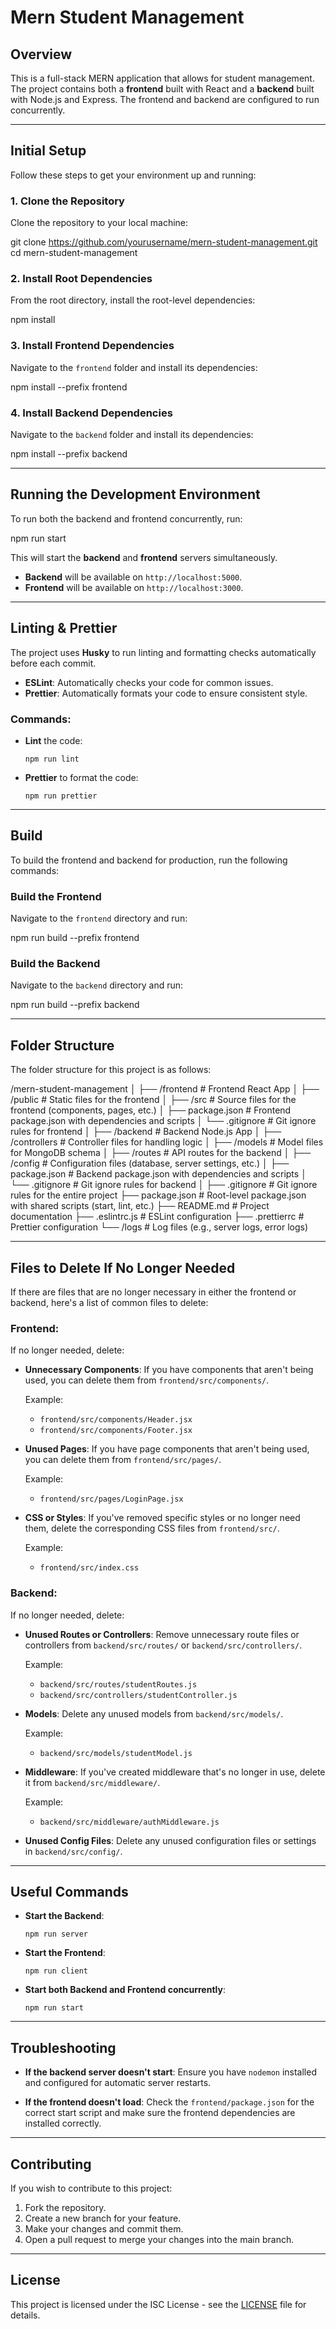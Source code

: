 # Mern Student Management

## Overview

This is a full-stack MERN application that allows for student management. The project contains both a **frontend** built with React and a **backend** built with Node.js and Express. The frontend and backend are configured to run concurrently.

---

## Initial Setup

Follow these steps to get your environment up and running:

### 1. Clone the Repository

Clone the repository to your local machine:

git clone https://github.com/yourusername/mern-student-management.git cd mern-student-management

### 2. Install Root Dependencies

From the root directory, install the root-level dependencies:

npm install

### 3. Install Frontend Dependencies

Navigate to the `frontend` folder and install its dependencies:

npm install --prefix frontend

### 4. Install Backend Dependencies

Navigate to the `backend` folder and install its dependencies:

npm install --prefix backend

---

## Running the Development Environment

To run both the backend and frontend concurrently, run:

npm run start

This will start the **backend** and **frontend** servers simultaneously.

- **Backend** will be available on `http://localhost:5000`.
- **Frontend** will be available on `http://localhost:3000`.

---

## Linting & Prettier

The project uses **Husky** to run linting and formatting checks automatically before each commit.

- **ESLint**: Automatically checks your code for common issues.
- **Prettier**: Automatically formats your code to ensure consistent style.

### Commands:

- **Lint** the code:

  ```
  npm run lint
  ```

- **Prettier** to format the code:

  ```
  npm run prettier
  ```

---

## Build

To build the frontend and backend for production, run the following commands:

### Build the Frontend

Navigate to the `frontend` directory and run:

npm run build --prefix frontend

### Build the Backend

Navigate to the `backend` directory and run:

npm run build --prefix backend

---

## Folder Structure

The folder structure for this project is as follows:

/mern-student-management
│
├── /frontend # Frontend React App
│ ├── /public # Static files for the frontend
│ ├── /src # Source files for the frontend (components, pages, etc.)
│ ├── package.json # Frontend package.json with dependencies and scripts
│ └── .gitignore # Git ignore rules for frontend
│
├── /backend # Backend Node.js App
│ ├── /controllers # Controller files for handling logic
│ ├── /models # Model files for MongoDB schema
│ ├── /routes # API routes for the backend
│ ├── /config # Configuration files (database, server settings, etc.)
│ ├── package.json # Backend package.json with dependencies and scripts
│ └── .gitignore # Git ignore rules for backend
│
├── .gitignore # Git ignore rules for the entire project
├── package.json # Root-level package.json with shared scripts (start, lint, etc.)
├── README.md # Project documentation
├── .eslintrc.js # ESLint configuration
├── .prettierrc # Prettier configuration
└── /logs # Log files (e.g., server logs, error logs)

---

## Files to Delete If No Longer Needed

If there are files that are no longer necessary in either the frontend or backend, here's a list of common files to delete:

### **Frontend:**

If no longer needed, delete:

- **Unnecessary Components**: If you have components that aren't being used, you can delete them from `frontend/src/components/`.

  Example:

  - `frontend/src/components/Header.jsx`
  - `frontend/src/components/Footer.jsx`

- **Unused Pages**: If you have page components that aren't being used, you can delete them from `frontend/src/pages/`.

  Example:

  - `frontend/src/pages/LoginPage.jsx`

- **CSS or Styles**: If you've removed specific styles or no longer need them, delete the corresponding CSS files from `frontend/src/`.

  Example:

  - `frontend/src/index.css`

### **Backend:**

If no longer needed, delete:

- **Unused Routes or Controllers**: Remove unnecessary route files or controllers from `backend/src/routes/` or `backend/src/controllers/`.

  Example:

  - `backend/src/routes/studentRoutes.js`
  - `backend/src/controllers/studentController.js`

- **Models**: Delete any unused models from `backend/src/models/`.

  Example:

  - `backend/src/models/studentModel.js`

- **Middleware**: If you've created middleware that's no longer in use, delete it from `backend/src/middleware/`.

  Example:

  - `backend/src/middleware/authMiddleware.js`

- **Unused Config Files**: Delete any unused configuration files or settings in `backend/src/config/`.

---

## Useful Commands

- **Start the Backend**:

  ```
  npm run server
  ```

- **Start the Frontend**:

  ```
  npm run client
  ```

- **Start both Backend and Frontend concurrently**:

  ```
  npm run start
  ```

---

## Troubleshooting

- **If the backend server doesn't start**: Ensure you have `nodemon` installed and configured for automatic server restarts.

- **If the frontend doesn't load**: Check the `frontend/package.json` for the correct start script and make sure the frontend dependencies are installed correctly.

---

## Contributing

If you wish to contribute to this project:

1. Fork the repository.
2. Create a new branch for your feature.
3. Make your changes and commit them.
4. Open a pull request to merge your changes into the main branch.

---

## License

This project is licensed under the ISC License - see the [LICENSE](LICENSE) file for details.
